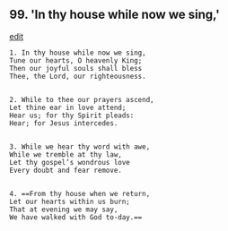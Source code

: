 
## 99.  'In thy house while now we sing,'
[edit](https://docs.google.com/document/d/1VKTm_r3UCzW24UbUl7zCd_HWythlCbzx/edit?mode=html)



    1. In thy house while now we sing,
    Tune our hearts, O heavenly King;
    Then our joyful souls shall bless
    Thee, the Lord, our righteousness.


    2. While to thee our prayers ascend,
    Let thine ear in love attend;
    Hear us; for thy Spirit pleads:
    Hear; for Jesus intercedes.


    3. While we hear thy word with awe,
    While we tremble at thy law,
    Let thy gospel’s wondrous love
    Every doubt and fear remove.


    4. ==From thy house when we return,
    Let our hearts within us burn;
    That at evening we may say,
    We have walked with God to-day.==
